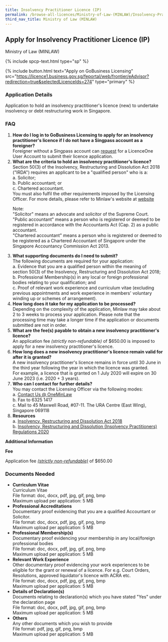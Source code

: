 ```yaml
---
title: Insolvency Practitioner Licence (IP)
permalink: /browse-all-licences/Ministry-of-Law-(MINLAW)/Insolvency-Practitioner-Licence-(IP)
third_nav_title: Ministry of Law (MINLAW)
---
```


## Apply for Insolvency Practitioner Licence (IP)

Ministry of Law (MINLAW)

{% include spcp-text.html type="sp" %}

{% include button.html text="Apply on GoBusiness Licensing" src="https://licence1.business.gov.sg/feportal/web/frontier/eAdvisor?redirection=true&selectedLicenceIds=274" type="primary" %}

<H3>Application Details</H3>

<p>Application to hold an insolvency practitioner's licence (new) to undertake insolvency or debt restructuring work in Singapore.</p>
 <H3>FAQ</H3>
 <ol>
 <li><strong>How do I log in to GoBusiness Licensing to apply for an insolvency practitioner's licence if I do not have a Singpass account as a foreigner?</strong><br>
 Foreigner without a Singpass account can <a href="https://licence1.business.gov.sg/feportal/web/frontier/registerPublicUser" target="_blank" rel="noopener">request</a> for a LicenceOne User Account to submit their licence application.
 </li>
<li><strong>What are the criteria to hold an insolvency practitioner's licence?</strong><br>
Section 50(3) of the Insolvency, Restructuring and Dissolution Act 2018 ("IRDA") requires an applicant to be a "qualified person" who is a:<br>
 a. Solicitor;<br>
 b. Public accountant; or<br>
 c. Chartered accountant.<br>
 You must also fulfil the other requirements imposed by the Licensing Officer. For more details, please refer to Minlaw's website at <a href="https://lripd.mlaw.gov.sg/" target="_blank" rel="noopener">website</a><br>
 <p>Note:<br>
 "Solicitor" means an advocate and solicitor of the Supreme Court.<br>
 "Public accountant" means a person who is registered or deemed to be registered in accordance with the Accountants Act (Cap. 2) as a public accountant.<br>
 "Chartered accountant" means a person who is registered or deemed to be registered as a Chartered Accountant of Singapore under the Singapore Accountancy Commission Act 2013.</p></li>
 <li><strong>What supporting documents do I need to submit?</strong><br>
 The following documents are required for your application:<br>
 a. Evidence that you are a qualified person within the meaning of section 50(3) of the Insolvency, Restructuring and Dissolution Act 2018;<br>
 b. Professional Membership(s) in any local or foreign professional bodies relating to your qualification; and<br>
c. Proof of relevant work experience and curriculum vitae (excluding previous appointments and work experience in members' voluntary winding up or schemes of arrangement).</li>
 <li><strong>How long does it take for my application to be processed?</strong><br>
 Depending on the complexity of the application, Minlaw may take about 2 to 3 weeks to process your application. Please note that the processing time may take a longer time if the application or documents submitted are not in order.</li>
 <li><strong>What are the fee(s) payable to obtain a new insolvency practitioner's licence?</strong><br>
 An application fee <em>(strictly non-refundable)</em> of $650.00 is imposed to apply for a new insolvency practitioner's licence.</li>
 <li><strong>How long does a new insolvency practitioner's licence remain valid for after it is granted?</strong><br>
 A new insolvency practitioner's licence remains in force until 30 June in the third year following the year in which the licence was granted.<br>
 For example, a licence that is granted on 1 July 2020 will expire on 30 June 2023 (i.e. 2020 + 3 years).</li>
 <li><strong>Who can I contact for further details?</strong><br>
 You may contact the Licensing Officer via the following modes:<br>
 a. <a href="https://eservices.mlaw.gov.sg/enquiry/" target="_blank" rel="noopener">Contact Us @ OneMinLaw</a><br>
 b. Fax to 6325 1417<br>
 c. Mail to 45 Maxwell Road, #07-11. The URA Centre (East Wing), Singapore 069118</li>
<li><strong>Resources</strong><br>
 a. <a href="https://sso.agc.gov.sg/Act/IRDA2018" target="_blank" rel="noopener">Insolvency, Restructuring and Dissolution Act 2018</a><br>
 b. <a href="https://sso.agc.gov.sg/SL/IRDA2018-S617-2020" target="_blank" rel="noopener">Insolvency, Restructuring and Dissolution (Insolvency Practitioners) Regulations 2020</a>
 </li> </ol>

<strong>Additional Information</strong>

<p><strong>Fee</strong></p>
 <p>Application fee <u><em>(strictly non-refundable)</em></u> of $650.00</p>

<H3>Documents Needed</H3>

<ul>
 <li><strong>Curriculum Vitae</strong><br>
 Curriculum Vitae<br>
 File format: doc, docx, pdf, jpg, gif, png, bmp<br>
 Maximum upload per application: 5 MB</li>
 <li><strong>Professional Accreditations</strong><br>
 Documentary proof evidencing that you are a qualified Accountant or Solicitor.<br>
 File format: doc, docx, pdf, jpg, gif, png, bmp<br>
 Maximum upload per application: 5 MB</li>
 <li><strong>Professional Membership(s)</strong><br>
 Documentary proof evidencing your membership in any local/foreign professional bodies<br>
 File format: doc, docx, pdf, jpg, gif, png, bmp<br>
 Maximum upload per application: 5 MB</li>
 <li><strong>Relevant Work Experience</strong><br>
 Other documentary proof evidencing your work experiences to be eligible for the grant or renewal of a licence. For e.g. Court Orders, Resolutions, approved liquidator's licence with ACRA etc.<br>
 File format: doc, docx, pdf, jpg, gif, png, bmp<br>
 Maximum upload per application: 5 MB</li>
 <li><strong>Details of Declaration(s)</strong><br>
 Documents relating to declaration(s) which you have stated "Yes" under the declaration page<br>
 File format: doc, docx, pdf, jpg, gif, png, bmp<br>
 Maximum upload per application: 5 MB</li>
 <li><strong>Others</strong><br>
 Any other documents which you wish to provide<br>
 File format: pdf, jpg, gif, png, bmp<br>
 Maximum upload per application: 5 MB</li>
 </ul>

